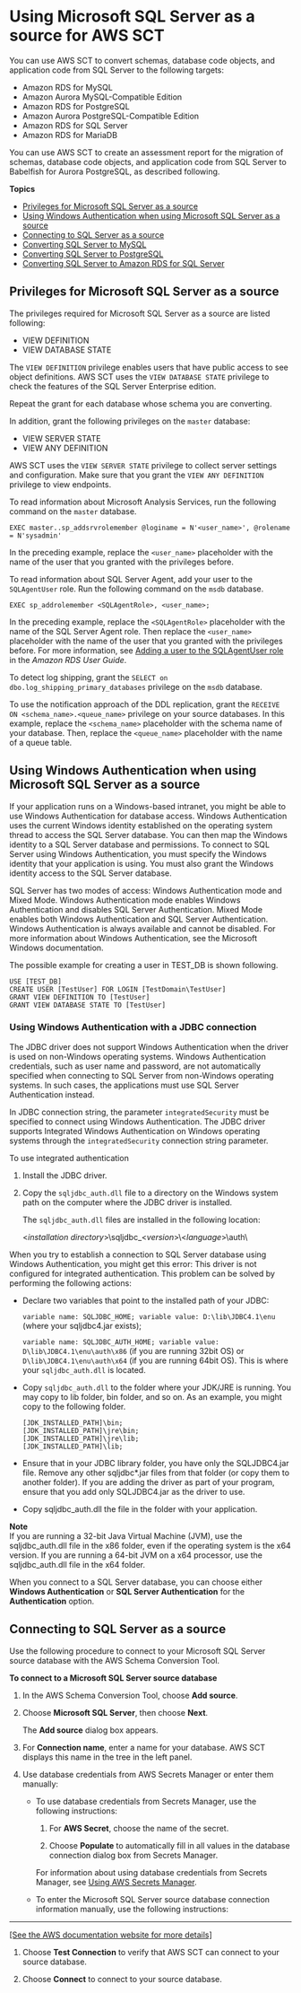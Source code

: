 # Using Microsoft SQL Server as a source for AWS SCT<a name="CHAP_Source.SQLServer"></a>

You can use AWS SCT to convert schemas, database code objects, and application code from SQL Server to the following targets: 
+ Amazon RDS for MySQL
+ Amazon Aurora MySQL\-Compatible Edition
+ Amazon RDS for PostgreSQL
+ Amazon Aurora PostgreSQL\-Compatible Edition
+ Amazon RDS for SQL Server
+ Amazon RDS for MariaDB

You can use AWS SCT to create an assessment report for the migration of schemas, database code objects, and application code from SQL Server to Babelfish for Aurora PostgreSQL, as described following\.

**Topics**
+ [Privileges for Microsoft SQL Server as a source](#CHAP_Source.SQLServer.Permissions)
+ [Using Windows Authentication when using Microsoft SQL Server as a source](#CHAP_Source.SQLServer.Permissions.WinAuth)
+ [Connecting to SQL Server as a source](#CHAP_Source.SQLServer.Connecting)
+ [Converting SQL Server to MySQL](CHAP_Source.SQLServer.ToMySQL.md)
+ [Converting SQL Server to PostgreSQL](CHAP_Source.SQLServer.ToPostgreSQL.md)
+ [Converting SQL Server to Amazon RDS for SQL Server](CHAP_Source.SQLServer.ToRDSSQLServer.md)

## Privileges for Microsoft SQL Server as a source<a name="CHAP_Source.SQLServer.Permissions"></a>

The privileges required for Microsoft SQL Server as a source are listed following: 
+ VIEW DEFINITION
+ VIEW DATABASE STATE

The `VIEW DEFINITION` privilege enables users that have public access to see object definitions\. AWS SCT uses the `VIEW DATABASE STATE` privilege to check the features of the SQL Server Enterprise edition\.

Repeat the grant for each database whose schema you are converting\.

In addition, grant the following privileges on the `master` database:
+ VIEW SERVER STATE
+ VIEW ANY DEFINITION

AWS SCT uses the `VIEW SERVER STATE` privilege to collect server settings and configuration\. Make sure that you grant the `VIEW ANY DEFINITION` privilege to view endpoints\.

To read information about Microsoft Analysis Services, run the following command on the `master` database\.

```
EXEC master..sp_addsrvrolemember @loginame = N'<user_name>', @rolename = N'sysadmin'
```

In the preceding example, replace the `<user_name>` placeholder with the name of the user that you granted with the privileges before\.

To read information about SQL Server Agent, add your user to the `SQLAgentUser` role\. Run the following command on the `msdb` database\.

```
EXEC sp_addrolemember <SQLAgentRole>, <user_name>;
```

In the preceding example, replace the `<SQLAgentRole>` placeholder with the name of the SQL Server Agent role\. Then replace the `<user_name>` placeholder with the name of the user that you granted with the privileges before\. For more information, see [Adding a user to the SQLAgentUser role](https://docs.aws.amazon.com/AmazonRDS/latest/UserGuide/Appendix.SQLServer.CommonDBATasks.Agent.html#SQLServerAgent.AddUser) in the *Amazon RDS User Guide*\.

To detect log shipping, grant the `SELECT on dbo.log_shipping_primary_databases` privilege on the `msdb` database\.

To use the notification approach of the DDL replication, grant the `RECEIVE ON <schema_name>.<queue_name>` privilege on your source databases\. In this example, replace the `<schema_name>` placeholder with the schema name of your database\. Then, replace the `<queue_name>` placeholder with the name of a queue table\.

## Using Windows Authentication when using Microsoft SQL Server as a source<a name="CHAP_Source.SQLServer.Permissions.WinAuth"></a>

If your application runs on a Windows\-based intranet, you might be able to use Windows Authentication for database access\. Windows Authentication uses the current Windows identity established on the operating system thread to access the SQL Server database\. You can then map the Windows identity to a SQL Server database and permissions\. To connect to SQL Server using Windows Authentication, you must specify the Windows identity that your application is using\. You must also grant the Windows identity access to the SQL Server database\.

SQL Server has two modes of access: Windows Authentication mode and Mixed Mode\. Windows Authentication mode enables Windows Authentication and disables SQL Server Authentication\. Mixed Mode enables both Windows Authentication and SQL Server Authentication\. Windows Authentication is always available and cannot be disabled\. For more information about Windows Authentication, see the Microsoft Windows documentation\. 

The possible example for creating a user in TEST\_DB is shown following\.

```
USE [TEST_DB]
CREATE USER [TestUser] FOR LOGIN [TestDomain\TestUser]
GRANT VIEW DEFINITION TO [TestUser]
GRANT VIEW DATABASE STATE TO [TestUser]
```

### Using Windows Authentication with a JDBC connection<a name="CHAP_Source.SQLServer.Permissions.WinAuth.JDBC"></a>

The JDBC driver does not support Windows Authentication when the driver is used on non\-Windows operating systems\. Windows Authentication credentials, such as user name and password, are not automatically specified when connecting to SQL Server from non\-Windows operating systems\. In such cases, the applications must use SQL Server Authentication instead\.

In JDBC connection string, the parameter `integratedSecurity` must be specified to connect using Windows Authentication\. The JDBC driver supports Integrated Windows Authentication on Windows operating systems through the `integratedSecurity` connection string parameter\.

To use integrated authentication

1. Install the JDBC driver\.

1. Copy the `sqljdbc_auth.dll` file to a directory on the Windows system path on the computer where the JDBC driver is installed\.

   The `sqljdbc_auth.dll` files are installed in the following location:

   <*installation directory*>\\sqljdbc\_<*version*>\\<*language*>\\auth\\

When you try to establish a connection to SQL Server database using Windows Authentication, you might get this error: This driver is not configured for integrated authentication\. This problem can be solved by performing the following actions:
+ Declare two variables that point to the installed path of your JDBC:

   `variable name: SQLJDBC_HOME; variable value: D:\lib\JDBC4.1\enu` \(where your sqljdbc4\.jar exists\);

  `variable name: SQLJDBC_AUTH_HOME; variable value: D\lib\JDBC4.1\enu\auth\x86` \(if you are running 32bit OS\) or `D\lib\JDBC4.1\enu\auth\x64` \(if you are running 64bit OS\)\. This is where your `sqljdbc_auth.dll` is located\. 
+ Copy `sqljdbc_auth.dll` to the folder where your JDK/JRE is running\. You may copy to lib folder, bin folder, and so on\. As an example, you might copy to the following folder\.

  ```
  [JDK_INSTALLED_PATH]\bin;
  [JDK_INSTALLED_PATH]\jre\bin;
  [JDK_INSTALLED_PATH]\jre\lib;
  [JDK_INSTALLED_PATH]\lib;
  ```
+ Ensure that in your JDBC library folder, you have only the SQLJDBC4\.jar file\. Remove any other sqljdbc\*\.jar files from that folder \(or copy them to another folder\)\. If you are adding the driver as part of your program, ensure that you add only SQLJDBC4\.jar as the driver to use\.
+ Copy sqljdbc\_auth\.dll the file in the folder with your application\.

**Note**  
If you are running a 32\-bit Java Virtual Machine \(JVM\), use the sqljdbc\_auth\.dll file in the x86 folder, even if the operating system is the x64 version\. If you are running a 64\-bit JVM on a x64 processor, use the sqljdbc\_auth\.dll file in the x64 folder\.

When you connect to a SQL Server database, you can choose either **Windows Authentication** or **SQL Server Authentication** for the **Authentication** option\.

## Connecting to SQL Server as a source<a name="CHAP_Source.SQLServer.Connecting"></a>

Use the following procedure to connect to your Microsoft SQL Server source database with the AWS Schema Conversion Tool\. 

**To connect to a Microsoft SQL Server source database**

1. In the AWS Schema Conversion Tool, choose **Add source**\.

1. Choose **Microsoft SQL Server**, then choose **Next**\. 

   The **Add source** dialog box appears\.

1. For **Connection name**, enter a name for your database\. AWS SCT displays this name in the tree in the left panel\. 

1. Use database credentials from AWS Secrets Manager or enter them manually:
   + To use database credentials from Secrets Manager, use the following instructions:

     1. For **AWS Secret**, choose the name of the secret\.

     1. Choose **Populate** to automatically fill in all values in the database connection dialog box from Secrets Manager\.

     For information about using database credentials from Secrets Manager, see [Using AWS Secrets Manager](CHAP_UserInterface.md#CHAP_UserInterface.SecretsManager)\.
   + To enter the Microsoft SQL Server source database connection information manually, use the following instructions:  
****    
[\[See the AWS documentation website for more details\]](http://docs.aws.amazon.com/SchemaConversionTool/latest/userguide/CHAP_Source.SQLServer.html)

1. Choose **Test Connection** to verify that AWS SCT can connect to your source database\. 

1. Choose **Connect** to connect to your source database\.